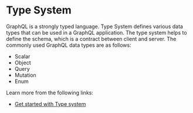 # Type System

GraphQL is a strongly typed language. Type System defines various data types that can be used in a GraphQL application. The type system helps to define the schema, which is a contract between client and server. The commonly used GraphQL data types are as follows:

- Scalar
- Object
- Query
- Mutation
- Enum

Learn more from the following links:

- [Get started with Type system](https://graphql.org/learn/schema/#type-system)
